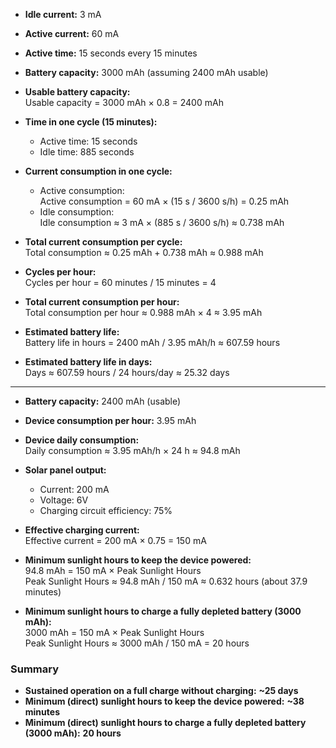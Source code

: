 - **Idle current:** 3 mA
- **Active current:** 60 mA
- **Active time:** 15 seconds every 15 minutes
- **Battery capacity:** 3000 mAh (assuming 2400 mAh usable)

- **Usable battery capacity:**  
  Usable capacity = 3000 mAh × 0.8 = 2400 mAh

- **Time in one cycle (15 minutes):**  
  - Active time: 15 seconds  
  - Idle time: 885 seconds

- **Current consumption in one cycle:**  
  - Active consumption:  
    Active consumption = 60 mA × (15 s / 3600 s/h) = 0.25 mAh  
  - Idle consumption:  
    Idle consumption ≈ 3 mA × (885 s / 3600 s/h) ≈ 0.738 mAh  

- **Total current consumption per cycle:**  
  Total consumption ≈ 0.25 mAh + 0.738 mAh ≈ 0.988 mAh

- **Cycles per hour:**  
  Cycles per hour = 60 minutes / 15 minutes = 4

- **Total current consumption per hour:**  
  Total consumption per hour ≈ 0.988 mAh × 4 ≈ 3.95 mAh

- **Estimated battery life:**  
  Battery life in hours = 2400 mAh / 3.95 mAh/h ≈ 607.59 hours

- **Estimated battery life in days:**  
  Days ≈ 607.59 hours / 24 hours/day ≈ 25.32 days

---

- **Battery capacity:** 2400 mAh (usable)
- **Device consumption per hour:** 3.95 mAh
- **Device daily consumption:**  
  Daily consumption ≈ 3.95 mAh/h × 24 h ≈ 94.8 mAh

- **Solar panel output:**  
  - Current: 200 mA  
  - Voltage: 6V  
  - Charging circuit efficiency: 75%

- **Effective charging current:**  
  Effective current = 200 mA × 0.75 = 150 mA

- **Minimum sunlight hours to keep the device powered:**  
  94.8 mAh = 150 mA × Peak Sunlight Hours  
  Peak Sunlight Hours ≈ 94.8 mAh / 150 mA ≈ 0.632 hours (about 37.9 minutes)

- **Minimum sunlight hours to charge a fully depleted battery (3000 mAh):**  
  3000 mAh = 150 mA × Peak Sunlight Hours  
  Peak Sunlight Hours ≈ 3000 mAh / 150 mA = 20 hours

### Summary
- **Sustained operation on a full charge without charging:** **~25 days**
- **Minimum (direct) sunlight hours to keep the device powered:** **~38 minutes**
- **Minimum (direct) sunlight hours to charge a fully depleted battery (3000 mAh):** **20 hours**